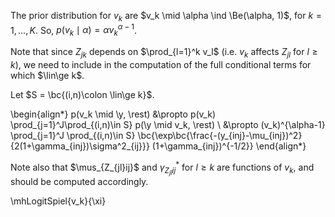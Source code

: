 The prior distribution for $v_k$ are $v_k \mid \alpha \ind \Be(\alpha, 1)$, for 
$k = 1,...,K$. So, $p(v_k \mid \alpha) = \alpha v_k^{\alpha-1}$. 

Note that since $Z_{jk}$ depends on $\prod_{l=1}^k v_l$ (i.e. $v_k$ affects 
$Z_{jl}$ for $l \ge k$), we need to include in the computation of the 
full conditional terms for which $\lin\ge k$.

Let $S = \bc{(i,n)\colon \lin\ge k}$.

\begin{align*}
p(v_k \mid \y, \rest) &\propto p(v_k) \prod_{j=1}^J\prod_{(i,n)\in S} p(\y \mid v_k, \rest) \\
&\propto (v_k)^{\alpha-1} \prod_{j=1}^J \prod_{(i,n)\in S}  \bc{\exp\bc{\frac{-(y_{inj}-\mu_{inj})^2}{2(1+\gamma_{inj})\sigma^2_{ij}}} (1+\gamma_{inj})^{-1/2}}
\end{align*}

Note also that $\mus_{Z_{jl}ij}$ and $\gamma^*_{Z_{jl}ij}$ for $l \ge k$ are
functions of $v_k$, and should be computed accordingly. 

\mhLogitSpiel{v_k}{\xi}
